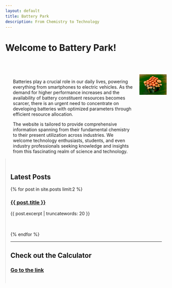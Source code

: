 ```yaml
---
layout: default
title: Battery Park
description: From Chemistry to Technology
---
```



# Welcome to Battery Park!
<br><br>

<div class="content-container">
    <div class="columns">
        <div class="column">
            <ul>Batteries play a crucial role in our daily lives, powering everything from smartphones to electric vehicles. As the demand for higher performance increases and the availability of battery constituent resources becomes scarcer, there is an urgent need to concentrate on developing batteries with optimized parameters through efficient resource allocation.</ul>
            <ul>The website is tailored to provide comprehensive information spanning from their fundamental chemistry to their present utilization across industries. We welcome technology enthusiasts, students, and even industry professionals seeking knowledge and insights from this fascinating realm of science and technology.</ul>
        </div>
        <div class="column">
            <img src="https://github.com/donghee1025/Battery-Park/blob/main2/docs/image_home.jpg?raw=true" alt="ECell" style="width:500px; height:auto;">
        </div>
    </div>
    <div class="sidebar" style="flex: 30%; padding: 15px; border-left: 1px solid #ddd;">
        <h2>Latest Posts</h2>
        {% for post in site.posts limit:2 %}
          <div class="sneak-peek">
            <h3><a href="{{ post.url | relative_url }}">{{ post.title }}</a></h3>
            <p>{{ post.excerpt | truncatewords: 20 }}</p>
            <br><br>
          </div>
        {% endfor %}
        <hr>
        <h2>Check out the Calculator</h2>
        <div class="sneak-peek">
          <h3><a href="https://martinsj815.github.io/Battery-Park/Calculator">Go to the link</a></h3>
        </div>
    </div>
</div>
